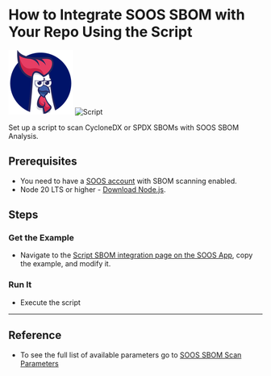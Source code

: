 # How to Integrate SOOS SBOM with Your Repo Using the Script

<div>
<img src="../assets/img/SOOS-Icon.png" alt="SOOS" width="128" height="128">
<img src="../assets/img/shell.png" alt="Script" width="128" height="128">
</div>

Set up a script to scan CycloneDX or SPDX SBOMs with SOOS SBOM Analysis.

## Prerequisites
- You need to have a [SOOS account](https://app.soos.io/register) with SBOM scanning enabled.
- Node 20 LTS or higher - [Download Node.js](https://nodejs.org/en/download).

## Steps

### **Get the Example**

* Navigate to the [Script SBOM integration page on the SOOS App](https://app.soos.io/integrate/sbom?id=script), copy the example, and modify it.

### **Run It**

* Execute the script

---

## Reference
* To see the full list of available parameters go to [SOOS SBOM Scan Parameters](https://github.com/soos-io/soos-sbom#parameters)